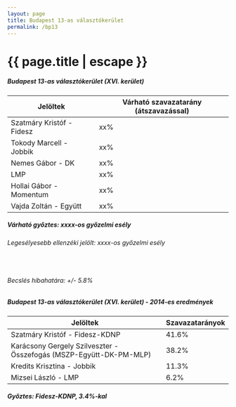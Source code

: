 ```yaml
---
layout: page
title: Budapest 13-as választókerület
permalink: /bp13
---
```


<h1 class="page-title">{{ page.title | escape }}</h1>

<div class="section">
    <div class="row">
          <div class="col s12">
		  <h5>Budapest 13-as választókerület (XVI. kerület)</h5>
            <table class="responsive-table">
              <thead>
                <tr>
                    <th>Jelöltek</th>
                    <th>Várható szavazatarány (átszavazással)</th>
                </tr>
              </thead>
              <tbody>
             <tr>
                  <td>Szatmáry Kristóf - Fidesz</td>
				  <td id="id_fidesz">xx%</td>
			</tr>
			<tr><td>Tokody Marcell - Jobbik</td><td id="id_jobbik">xx%</td></tr>
<tr>
                  <td>Nemes Gábor - DK</td>
				  <td id="id_baloldal">xx%</td>
			</tr>
			<tr>
                  <td>LMP</td>
				  <td id="id_lmp">xx%</td>
			</tr>
			<tr>
				  <td>Hollai Gábor - Momentum</td>
				  <td id="id_momentum">xx%</td>
			</tr>
<tr>
<td>Vajda Zoltán - Együtt</td>
<td id="id_egyutt">xx%</td>
</tr>                
              </tbody>
            </table>
			<h5>Várható győztes: <span id="gyoztes">xx</span><span id="esely">xx</span><span>-os győzelmi esély</span></h5>
			<h6>Legesélyesebb ellenzéki jelölt: <span id="masodik">xx</span><span id="esely2">xx</span><span>-os győzelmi esély</span></h6>
			<br/>
			<h6>Becslés hibahatára: +/- 5.8%</h6>
          </div>
    </div>
</div>

<div class="section">
    <div class="row">
          <div class="col s12">
		  <h5>Budapest 13-as választókerület (XVI. kerület) - 2014-es eredmények</h5>
            <table class="responsive-table">
              <thead>
                <tr>
                    <th>Jelöltek</th>
                    <th>Szavazatarányok</th>
                </tr>
              </thead>
              <tbody>
             <tr>
                  <td>Szatmáry Kristóf - Fidesz-KDNP</td>
				  <td>41.6%</td>
			</tr>
			<tr>
                  <td>Karácsony Gergely Szilveszter - Összefogás (MSZP-Együtt-DK-PM-MLP)</td>
				  <td>38.2%</td>
			</tr>
			<tr>
                  <td>Kredits Krisztina - Jobbik</td>
				  <td>11.3%</td>
			</tr>
			<tr>
				  <td>Mizsei László - LMP</td>
				  <td>6.2%</td>
			</tr>                
              </tbody>
            </table>
			<h5>Győztes: Fidesz-KDNP, 3.4%-kal</h5>
          </div>
    </div>
</div>
